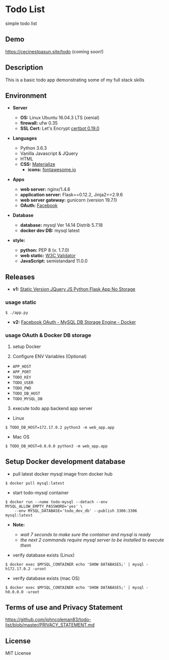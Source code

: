 # Todo List

simple todo list

## Demo

https://cecinestpasun.site/todo (coming soon!)

## Description

This is a basic todo app demonstrating some of my full stack skills

## Environment

* __Server__
  * __OS:__ Linux Ubuntu 16.04.3 LTS (xenial)
  * __firewall:__ ufw 0.35
  * __SSL Cert:__ Let's Encrypt [certbot 0.19.0](https://www.digitalocean.com/community/tutorials/how-to-secure-nginx-with-let-s-encrypt-on-ubuntu-16-04)

* __Languages__
  * Python 3.6.3
  * Vanilla Javascript & JQuery
  * HTML
  * __CSS:__ [Materialize](http://materializecss.com/)
    * __icons:__ [fontawesome.io](http://fontawesome.io/)

* __Apps__
  * __web server:__ nginx/1.4.6
  * __application server:__ Flask==0.12.2, Jinja2==2.9.6
  * __web server gateway:__ gunicorn (version 19.7.1)
  * __OAuth:__ [Facebook](https://developers.facebook.com/docs/facebook-login/web)

* __Database__
  * __database:__ mysql Ver 14.14 Distrib 5.7.18
  * __docker dev DB:__ mysql latest

* __style:__
  * __python:__ PEP 8 (v. 1.7.0)
  * __web static:__ [W3C Validator](https://validator.w3.org/)
  * __JavaScript:__ semistandard 11.0.0

## Releases

* __v1:__ [Static Version JQuery JS Python Flask App No Storage](https://github.com/johncoleman83/todo-list/releases/tag/v1)

### usage static

```
$ ./app.py
```

* __v2:__ [Facebook OAuth - MySQL DB Storage Engine - Docker](https://github.com/johncoleman83/todo-list/releases/tag/v2)

### usage OAuth & Docker DB storage

1. setup Docker

2.  Configure ENV Variables (Optional)

* `APP_HOST`
* `APP_PORT`
* `TODO_KEY`
* `TODO_USER`
* `TODO_PWD`
* `TODO_DB_HOST`
* `TODO_MYSQL_DB`

3. execute todo app backend app server

* Linux

```
$ TODO_DB_HOST=172.17.0.2 python3 -m web_app.app
```

* Mac OS

```
$ TODO_DB_HOST=0.0.0.0 python3 -m web_app.app
```
## Setup Docker development database

* pull latest docker mysql image from docker hub

```
$ docker pull mysql:latest
```

* start todo-mysql container

```
$ docker run --name todo-mysql --detach --env MYSQL_ALLOW_EMPTY_PASSWORD='yes' \
	--env MYSQL_DATABASE='todo_dev_db' --publish 3306:3306 mysql:latest
```

* __Note:__

  * *wait 7 seconds to make sure the container and mysql is ready*
  * *the next 2 commands require mysql server to be installed to execute them*

* verify database exists (Linux)

```
$ docker exec $MYSQL_CONTAINER echo 'SHOW DATABASES;' | mysql -h172.17.0.2 -uroot
```

* verify database exists (mac OS)

```
$ docker exec $MYSQL_CONTAINER echo 'SHOW DATABASES;' | mysql -h0.0.0.0 -uroot
```

## Terms of use and Privacy Statement

https://github.com/johncoleman83/todo-list/blob/master/PRIVACY_STATEMENT.md

## License

MIT License
